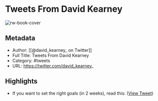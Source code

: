 # Tweets From David Kearney

![rw-book-cover](https://pbs.twimg.com/profile_images/1528358817888600064/0DkzAOZn.jpg)

## Metadata
- Author: [[@david_kearney_ on Twitter]]
- Full Title: Tweets From David Kearney
- Category: #tweets
- URL: https://twitter.com/david_kearney_

## Highlights
- If you want to set the right goals (in 2 weeks), read this: ([View Tweet](https://twitter.com/david_kearney_/status/1537381982342107136))
